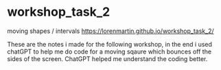 # workshop_task_2
moving shapes / intervals
https://lorenmartin.github.io/workshop_task_2/


These are the notes i made for the following workshop, in the end i used chatGPT to help me do code for a moving sqaure which bounces off the sides of the screen. ChatGPT helped me understand the coding better.
